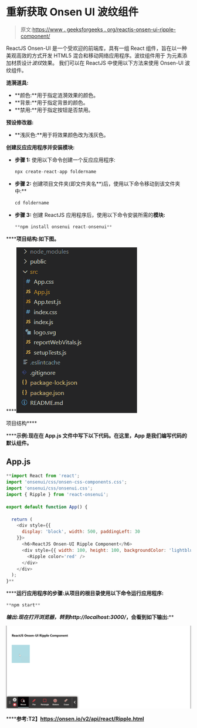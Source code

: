 # 重新获取 Onsen UI 波纹组件

> 原文:[https://www . geeksforgeeks . org/reactjs-onsen-ui-ripple-component/](https://www.geeksforgeeks.org/reactjs-onsen-ui-ripple-component/)

ReactJS Onsen-UI 是一个受欢迎的前端库，具有一组 React 组件，旨在以一种美观高效的方式开发 HTML5 混合和移动网络应用程序。波纹组件用于 为元素添加材质设计*波纹*效果。  我们可以在 ReactJS 中使用以下方法来使用 Onsen-UI 波纹组件。

**涟漪道具:**

*   **颜色:**用于指定涟漪效果的颜色。
*   **背景:**用于指定背景的颜色。
*   **禁用:**用于指定按钮是否禁用。

**预设修改器:**

*   **浅灰色:**用于将效果颜色改为浅灰色。

**创建反应应用程序并安装模块:**

*   **步骤 1:** 使用以下命令创建一个反应应用程序:

    ```jsx
    npx create-react-app foldername
    ```

*   **步骤 2:** 创建项目文件夹(即文件夹名**)后，使用以下命令移动到该文件夹中:**

    ```jsx
    cd foldername
    ```

*   **步骤 3:** 创建 ReactJS 应用程序后，使用以下命令安装所需的****模块:****

    ```jsx
    **npm install onsenui react-onsenui** 
    ```

******项目结构:**如下图。****

****![](img/f04ae0d8b722a9fff0bd9bd138b29c23.png)

项目结构**** 

******示例:**现在在 **App.js** 文件中写下以下代码。在这里，App 是我们编写代码的默认组件。****

## ****App.js****

```jsx
**import React from 'react';
import 'onsenui/css/onsen-css-components.css';
import 'onsenui/css/onsenui.css';
import { Ripple } from 'react-onsenui';

export default function App() {

  return (
    <div style={{
      display: 'block', width: 500, paddingLeft: 30
    }}>
      <h6>ReactJS Onsen-UI Ripple Component</h6>
      <div style={{ width: 100, height: 100, backgroundColor: 'lightblue' }}>
        <Ripple color='red' />
      </div>
    </div>
  );
}**
```

******运行应用程序的步骤:**从项目的根目录使用以下命令运行应用程序:****

```jsx
**npm start**
```

******输出:**现在打开浏览器，转到***http://localhost:3000/***，会看到如下输出:****

****![](img/64b3ca4e46186b5314ab1ce7119387e2.png)****

******参考:**T2】https://onsen.io/v2/api/react/Ripple.html****